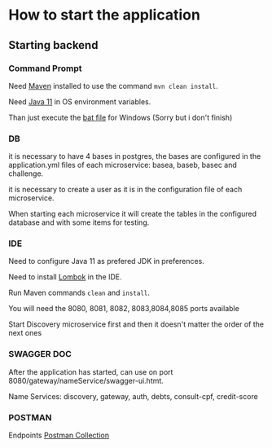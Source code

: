 # How to start the application

## Starting backend

### Command Prompt

Need [Maven](https://maven.apache.org/install.html) installed to use the command `mvn clean install`.

Need [Java 11](https://jdk.java.net/archive/) in OS environment variables.

Than just execute the [bat file](desafio-backend/start-back.bat) for Windows (Sorry but i don't finish)

### DB

it is necessary to have 4 bases in postgres, the bases are configured in the application.yml files of each microservice: basea, baseb, basec and challenge.

it is necessary to create a user as it is in the configuration file of each microservice.

When starting each microservice it will create the tables in the configured database and with some items for testing.

### IDE

Need to configure Java 11 as prefered JDK in preferences.

Need to install [Lombok](https://projectlombok.org/) in the IDE.

Run Maven commands `clean` and `install`.

You will need the 8080, 8081, 8082, 8083,8084,8085 ports available

Start Discovery microservice first and then it doesn't matter the order of the next ones

### SWAGGER DOC

After the application has started, can use on port 8080/gateway/nameService/swagger-ui.htmt.

Name Services: discovery, gateway, auth, debts, consult-cpf, credit-score

### POSTMAN

Endpoints [Postman Collection](Desafio.postman_collection.json)
